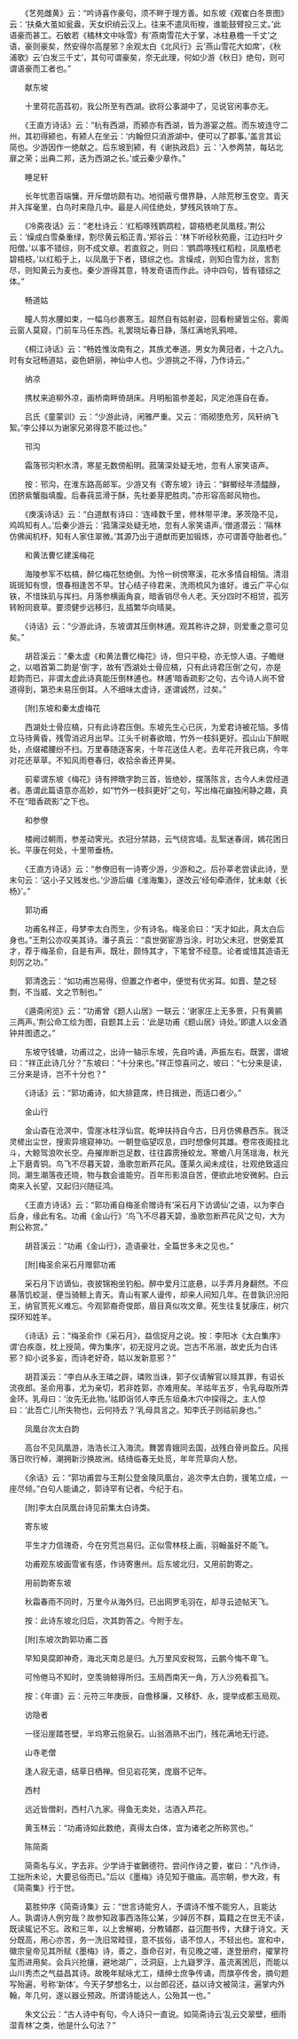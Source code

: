 <!-- { "loadSidebar": true } -->
　　《艺苑雌黄》云：“吟诗喜作豪句，须不畔于理方善。如东坡《观崔白冬景图》云：‘扶桑大茧如瓮盎，天女织绡云汉上。往来不遣凤衔梭，谁能鼓臂投三丈。’此语豪而甚工。石敏若《橘林文中咏雪》有‘燕南雪花大于掌，冰柱悬檐一千丈’之语，豪则豪矣，然安得尔高屋邪？余观太白《北风行》云‘燕山雪花大如席’，《秋浦歌》云‘白发三千丈’，其句可谓豪矣，奈无此理，何如少游《秋日》绝句，则可谓语豪而工者也。”

　　献东坡

　　十里荷花菡萏初，我公所至有西湖。欲将公事湖中了，见说官闲事亦无。

　　《王直方诗话》云：“杭有西湖，而颍亦有西湖，皆为游宴之胜。而东坡连守二州，其初得颍也，有颍人在坐云：‘内翰但只消游湖中，便可以了郡事。’盖言其讼简也。少游因作一绝献之。后东坡到颍，有《谢执政启》云：‘入参两禁，每玷北扉之荣；出典二邦，迭为西湖之长。’或云秦少章作。”

　　睡足轩

　　长年忧患百端慵，开斥僧坊颇有功。地彻蔽亏僧界静，人除荒秽玉奁空。青天并入挥毫里，白鸟时来隐几中。最是人间佳绝处，梦残风铁响丁东。

　　《冷斋夜话》云：“老杜诗云：‘红稻啄残鹦鹉粒，碧梧栖老凤凰枝。’荆公云：‘缲成白雪桑重绿，割尽黄云稻正青。’郑谷云：‘林下听经秋苑鹿，江边扫叶夕阳僧。’以事不错综，则不成文章。若直叙之，则曰：‘鹦鹉啄残红稻粒，凤凰栖老碧梧枝。’以红稻于上，以凤凰于下者，错综之也。言缲成，则知白雪为丝，言割尽，则知黄云为麦也。秦少游得其意，特发奇语而作此。诗中四句，皆有错综之体。”

　　畅道姑

　　瞳人剪水腰如束，一幅乌纱裹寒玉。超然自有姑射姿，回看粉黛皆尘俗。雾阁云窗人莫窥，门前车马任东西。礼罢晓坛春日静，落红满地乳鸦啼。

　　《桐江诗话》云：“畅姓惟汝南有之，其族尤奉道。男女为黄冠者，十之八九。时有女冠畅道姑，姿色妍丽，神仙中人也。少游挑之不得，乃作诗云。”

　　纳凉

　　携杖来追柳外凉，画桥南畔倚胡床。月明船笛参差起，风定池莲自在香。

　　吕氏《童蒙训》云：“少游此诗，闲雅严重。又云：‘雨砌堕危芳，风轩纳飞絮。’李公择以为谢家兄弟得意不能过也。”

　　邗沟

　　霜落邗沟积水清，寒星无数傍船明。菰蒲深处疑无地，忽有人家笑语声。

　　按：邗沟，在淮东路高邮军。少游又有《寄东坡》诗云：“鲜鲫经年渍醽醁，团脐紫蟹脂填腹。后春莼茁滑于酥，先社姜芽肥胜肉。”亦形容高邮风物也。

　　《庚溪诗话》云：“白道猷有诗曰：‘连峰数千里，修林带平津。茅茨隐不见，鸡鸣知有人。’后秦少游云：‘菰蒲深处疑无地，忽有人家笑语声。’僧道潜云：‘隔林仿佛闻机杼，知有人家住翠微。’其源乃出于道猷而更加锻炼，亦可谓善夺胎者也。”

　　和黄法曹忆建溪梅花

　　海陵参军不枯槁，醉忆梅花愁绝倒。为怜一树傍寒溪，花水多情自相恼。清泪斑斑知有恨，恨春相逢苦不早。甘心结子待君来，洗雨梳风为谁好。谁云广平心似铁，不惜珠玑与挥扫。月落参横画角哀，暗香销尽令人老。天分四时不相贷，孤芳转盼同衰草。要须健步远移归，乱插繁华向晴昊。

　　《诗话》云：“少游此诗，东坡谓其压倒林逋。观其称许之辞，则爱重之意可见矣。”

　　胡苕溪云：“秦太虚《和黄法曹忆梅花》诗，但只平稳，亦无惊人语。子瞻继之，以唱首第二韵是‘倒’字，故有‘西湖处士骨应槁，只有此诗君压倒’之句，亦是趁韵而已，非谓太虚此诗真能压倒林逋也。林逋‘暗香疏影’之句，古今诗人尚不曾道得到，第恐未易压倒耳。人不细味太虚诗，遂谓诚然，过矣。”

　　[附]东坡和秦太虚梅花

　　西湖处士骨应槁，只有此诗君压倒。东坡先生心已灰，为爱君诗被花恼。多情立马待黄昏，残雪消迟月出早。江头千树春欲暗，竹外一枝斜更好。孤山山下醉眠处，点缀裙腰纷不扫。万里春随逐客来，十年花送佳人老。去年花开我已病，今年对花还草草。不知风雨卷春归，收拾余香还畀昊。

　　前辈谓东坡《梅花》诗有押暾字韵三首，皆绝妙，摆落陈言，古今人未尝经道者。愚谓此篇语意亦高妙，如“竹外一枝斜更好”之句，写出梅花幽独闲静之趣，真不在“暗香疏影”之下也。

　　和参僚

　　楼阙过朝雨，参差动霁光。衣冠分禁路，云气绕宫墙。乱絮迷春阔，嫣花困日长。平康在何处，十里带垂杨。

　　《王直方诗话》云：“参僚旧有一诗寄少游，少游和之。后孙莘老尝读此诗，至末句云：‘这小子又贱发也。’少游后编《淮海集》，遂改云‘经旬牵酒伴，犹未献《长杨》’。”

　　郭功甫

　　功甫名祥正，母梦李太白而生，少有诗名。梅圣俞曰：“天才如此，真太白后身也。”王荆公亦叹美其诗。潘子真云：“袁世弼宦游当涂，时功父未冠，世弼爱其才，荐于梅圣俞，自是有声。既壮，颇恃其才，下笔曾不经意。论者或惜其造语无刻厉之功。”

　　郭清逸云：“如功甫岂易得，但置之作者中，便觉有优劣耳。如晋、楚之轻剽，不当威、文之节制也。”

　　《遁斋闲览》云：“功甫曾《题人山居》一联云：‘谢家庄上无多景，只有黄鹂三两声。’荆公命工绘为图，自题其上云：‘此是功甫《题山居》诗处。’即遣人以金酒钟并图遗之。”

　　东坡守钱塘，功甫过之，出诗一轴示东坡，先自吟诵，声振左右。既罢，谓坡曰：“祥正此诗几分？”东坡曰：“十分来也。”祥正惊喜问之，坡曰：“七分来是读，三分来是诗，岂不十分也？”

　　《诗话》云：“郭功甫诗，如大排筵席，终日揖逊，而适口者少。”

　　金山行

　　金山杳在沧溟中，雪崖冰柱浮仙宫。乾坤扶持自今古，日月仿佛悬西东。我泛灵槎出尘世，搜索异境窥神功。一朝登临望叹息，四时想像何其雄。卷帘夜阁挂北斗，大鲸驾浪吹长空。舟摧岸断岂足数，往往霹雳捶蛟龙。寒蟾八月荡瑶海，秋光上下磨青铜。鸟飞不尽暮天碧，渔歌忽断芦花风。蓬莱久闻未成往，壮观绝致遥应同。潮生潮落夜还晓，物与数会谁能穷。百年形影浪自苦，便欲此地安微躬。白云南来入长望，又起归兴随征鸿。

　　《王直方诗话》云：“郭功甫自梅圣俞赠诗有‘采石月下访谪仙’之语，以为李白后身，缘此有名。功甫《金山行》‘鸟飞不尽暮天碧，渔歌忽断芦花风’之句，大为荆公称赏。”

　　胡苕溪云：“功甫《金山行》，造语豪壮，全篇世多未之见也。”

　　[附]梅圣俞采石月赠郭功甫

　　采石月下访谪仙，夜披锦袍坐钓船。醉中爱月江底悬，以手弄月身翻然。不应暴落饥蛟涎，便当骑鲸上青天。青山有冢人谩传，却来人间知几年。在昔孰识汾阳王，纳官贳死义难忘。今观郭裔奇俊郎，眉目真似攻文章。死生往复犹康庄，树穴探环知姓羊。

　　《诗话》云：“梅圣俞作《采石月》，益信捉月之说。按：李阳冰《太白集序》谓‘白疾亟，枕上授简，俾为集序’，初无捉月之说。岂古不吊溺，故史氏为白讳邪？抑小说多妄，而诗老好奇，姑以发新意邪？”

　　胡苕溪云：“李白从永王璘之辟，璘败当诛，郭子仪请解官以赎其罪，有诏长流夜郎。圣俞用事，尤为亲切，若非姓郭，亦难用矣。羊祜年五岁，令乳母取所弄金环。乳母曰：‘汝先无此物。’祜即诣邻人李氏东垣桑木穴中探得之。主人惊曰：‘此吾亡儿所失物也，云何持去？’乳母具言之。知李氏子则祜前身也。”

　　凤凰台次太白韵

　　高台不见凤凰游，浩浩长江入海流。舞罢青娥同去国，战残白骨尚盈丘。风摇落日吹行棹，潮拥新沙换故洲。结绮临春无处觅，年年荒草向人愁。

　　《余话》云：“郭功甫尝与王荆公登金陵凤凰台，追次李太白韵，援笔立成，一座尽倾。”白句人能诵之，郭诗罕有记者。今纪于右。

　　[附]李太白凤凰台诗见前集太白诗类。

　　寄东坡

　　平生才力信瑰奇，今在穷荒岂易归。正似雪林枝上画，羽翰虽好不能飞。

　　功甫观东坡画雪雀有感，作诗寄惠州。后东坡北归，又用前韵寄之。

　　用前韵寄东坡

　　秋霜春雨不同时，万里今从海外归。已出网罗毛羽在，却寻云迹帖天飞。

　　按：此诗东坡北归后，次其韵答之。今附于左。

　　[附]东坡次韵郭功甫二首

　　早知臭腐即神奇，海北天南总是归。九万里风安税驾，云鹏今悔不卑飞。

　　可怜倦马不知时，空羡骑鲸得所归。玉局西南天一角，万人沙苑看孤飞。

　　按：《年谱》云：元符三年庚辰，自儋移廉，又移舒、永，提举成都玉局观。

　　访隐者

　　一径沿崖踏苍壁，半坞寒云抱泉石。山翁酒熟不出门，残花满地无行迹。

　　山寺老僧

　　逢人寂无语，结草日栖禅。但见岩花笑，庞眉不记年。

　　西村

　　远近皆僧刹，西村八九家。得鱼无卖处，沽酒入芦花。

　　黄玉林云：“功甫诗如此数绝，真得太白体，宜为诸老之所称赏也。”

　　陈简斋

　　简斋名与义，字去非。少学诗于崔鶠德符。尝问作诗之要，崔曰：“凡作诗，工拙所未论，大要忌俗而已。”后以《墨梅》诗见知于徽庙。高宗朝，参大政，有《简斋集》行于世。

　　葛胜仲序《简斋诗集》云：“世言诗能穷人，予谓诗不惟不能穷人，且能达人。孰谓诗人例穷哉？故参知政事西洛陈公某，少踔厉不群，篇籍之在世无不读，既读辄记不忘。政和三年，以上舍解褐，分教辅郡，益沉酣书传，大肆于诗文。天分既高，用心亦苦，务一洗旧常畦径，意不拔俗，语不惊人，不轻出也。宣和中，徽宗皇帝见其所赋《墨梅》诗，善之，亟命召对，有见晚之嗟，遂登册府，擢掌符玺而进用矣。会兵兴抢攘，避地湖广，泛洞庭，上九嶷罗浮，虽流离困厄，而能以山川秀杰之气益昌其诗。故晚年赋咏尤工，缙绅士庶争传诵，而旗亭传舍，摘句题写殆遍，号称‘新体’。今天子梦想名士，以台郎召还，益以诗文被简注，遍掌内外翰，年几何，遂以器业预政。所谓诗能达人，公殆其一也。”

　　朱文公云：“古人诗中有句，今人诗只一直说。如简斋诗云‘乱云交翠壁，细雨湿青林’之类，他是什么句法？”

